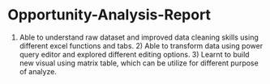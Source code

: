 # Opportunity-Analysis-Report
1) Able to understand raw dataset and improved data cleaning skills using different excel functions and tabs. 2) Able to transform data using power query editor and explored different editing options. 3) Learnt to build new visual using matrix table, which can be utilize for different purpose of analyze.
